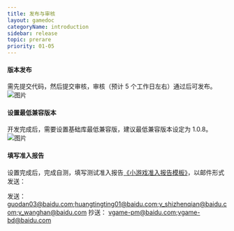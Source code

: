```yaml
---
title: 发布与审核
layout: gamedoc
categoryName: introduction
sidebar: release
topic: prerare
priority: 01-05
---
```


#### 版本发布
需先提交代码，然后提交审核，审核（预计 5 个工作日左右）通过后可发布。
 ![图片](/img/game/introduction/enter/publish01.png)

#### 设置最低兼容版本
开发完成后，需要设置基础库最低兼容版，建议最低兼容版本设定为 1.0.8。
 ![图片](/img/game/introduction/enter/publish02.png)

#### 填写准入报告
设置完成后，完成自测，填写测试准入报告[《小游戏准入报告模板》](/assets/report.xlsx)，以邮件形式发送：


发送：
guodan03@baidu.com;huangtingting01@baidu.com;v_shizhenqian@baidu.com;v_wanghan@baidu.com
抄送：
vgame-pm@baidu.com;vgame-bd@baidu.com
